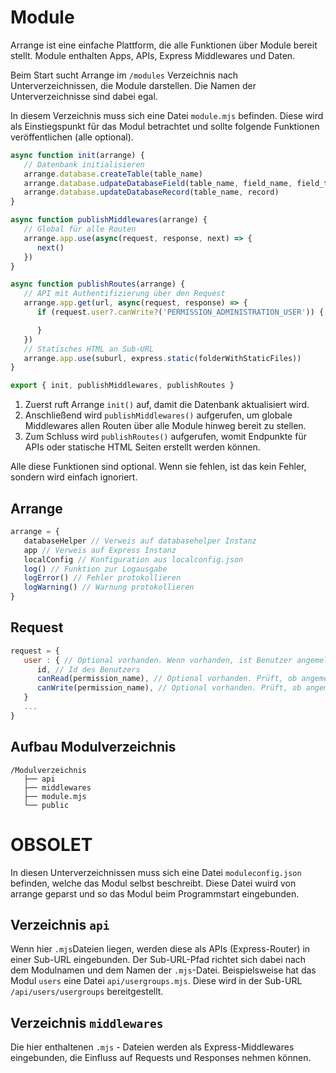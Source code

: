 # Module

Arrange ist eine einfache Plattform, die alle Funktionen über Module bereit stellt.
Module enthalten Apps, APIs, Express Middlewares und Daten.

Beim Start sucht Arrange im `/modules` Verzeichnis nach Unterverzeichnissen, die Module darstellen.
Die Namen der Unterverzeichnisse sind dabei egal.

In diesem Verzeichnis muss sich eine Datei `module.mjs` befinden.
Diese wird als Einstiegspunkt für das Modul betrachtet und sollte folgende Funktionen veröffentlichen (alle optional).

```js
async function init(arrange) {
   // Datenbank initialisieren
   arrange.database.createTable(table_name)
   arrange.database.udpateDatabaseField(table_name, field_name, field_type)
   arrange.database.updateDatabaseRecord(table_name, record)
}

async function publishMiddlewares(arrange) {
   // Global für alle Routen
   arrange.app.use(async(request, response, next) => {
      next()
   })
}

async function publishRoutes(arrange) {
   // API mit Authentifizierung über den Request
   arrange.app.get(url, async(request, response) => {
      if (request.user?.canWrite?('PERMISSION_ADMINISTRATION_USER')) {

      }
   })
   // Statisches HTML an Sub-URL
   arrange.app.use(suburl, express.static(folderWithStaticFiles))
}

export { init, publishMiddlewares, publishRoutes }
```

1. Zuerst ruft Arrange `init()` auf, damit die Datenbank aktualisiert wird.
2. Anschließend wird `publishMiddlewares()` aufgerufen, um globale Middlewares allen Routen über alle Module hinweg bereit zu stellen.
3. Zum Schluss wird `publishRoutes()` aufgerufen, womit Endpunkte für APIs oder statische HTML Seiten erstellt werden können.

Alle diese Funktionen sind optional. Wenn sie fehlen, ist das kein Fehler, sondern wird einfach ignoriert.


## Arrange

```js
arrange = {
   databaseHelper // Verweis auf databasehelper Instanz
   app // Verweis auf Express Instanz
   localConfig // Konfiguration aus localconfig.json
   log() // Funktion zur Logausgabe
   logError() // Fehler protokollieren
   logWarning() // Warnung protokollieren
}
```

## Request

```js
request = {
   user : { // Optional vorhanden. Wenn vorhanden, ist Benutzer angemeldet
      id, // Id des Benutzers
      canRead(permission_name), // Optional vorhanden. Prüft, ob angemeldeter Benutzer bestimmte Leseberechtigung hat
      canWrite(permission_name), // Optional vorhanden. Prüft, ob angemeldeter Benutzer bestimmte Schreibberechtigung hat
   }
   ...
}
```


## Aufbau Modulverzeichnis

```
/Modulverzeichnis
   ├── api
   ├── middlewares
   ├── module.mjs
   └── public
```



# OBSOLET


In diesen Unterverzeichnissen muss sich eine Datei `moduleconfig.json` befinden, welche das Modul selbst beschreibt.
Diese Datei wuird von arrange geparst und so das Modul beim Programmstart eingebunden.


## Verzeichnis `api`

Wenn hier `.mjs`Dateien liegen, werden diese als APIs (Express-Router) in einer Sub-URL eingebunden.
Der Sub-URL-Pfad richtet sich dabei nach dem Modulnamen und dem Namen der `.mjs`-Datei.
Beispielsweise hat das Modul `users` eine Datei `api/usergroups.mjs`. Diese wird in der Sub-URL `/api/users/usergroups` bereitgestellt.

## Verzeichnis `middlewares`

Die hier enthaltenen `.mjs` - Dateien werden als Express-Middlewares eingebunden, die Einfluss auf Requests und Responses nehmen können.
